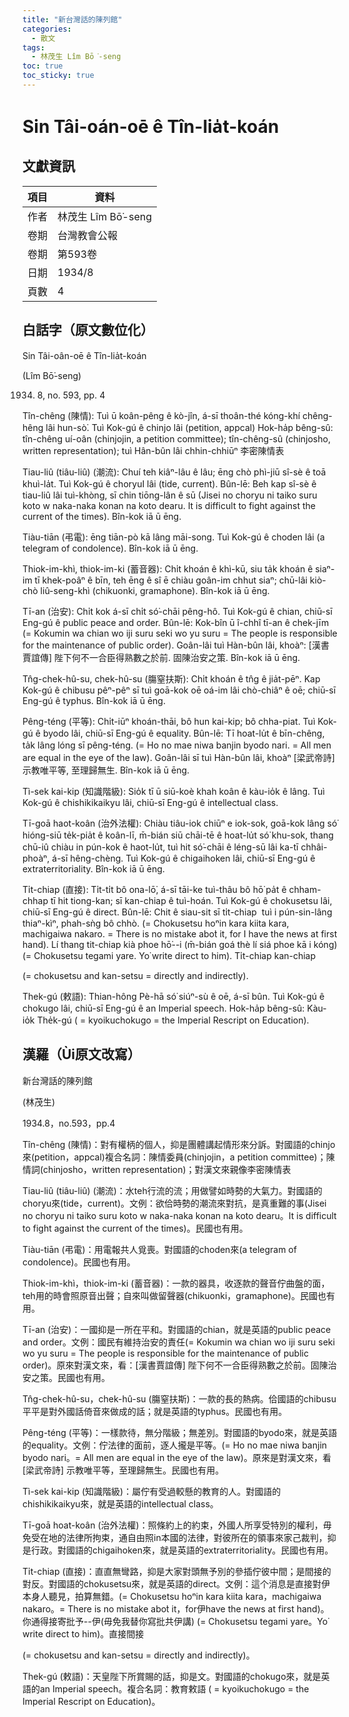 ```yaml
---
title: "新台灣話的陳列館"
categories:
  - 散文
tags:
  - 林茂生 Lîm Bō͘-seng
toc: true
toc_sticky: true
---
```


# Sin Tâi-oán-oē ê Tîn-lia̍t-koán

## 文獻資訊

| 項目 | 資料 |
|---|---|
| 作者 | 林茂生 Lîm Bō͘-seng |
| 卷期 | 台灣教會公報 |
| 卷期 | 第593卷 |
| 日期 | 1934/8 |
| 頁數 | 4 |

## 白話字（原文數位化）

Sin Tâi-oân-oē ê Tîn-lia̍t-koán

(Lîm Bō͘-seng)

1934. 8, no. 593, pp. 4

Tîn-chêng (陳情): Tuì ū koân-pêng ê kò-jîn, á-sī thoân-thé kóng-khí chêng-hêng lâi hun-sò͘. Tuì Kok-gú ê chinjo lâi (petition, appcal) Hok-ha̍p bêng-sû: tîn-chêng uí-oân (chinjojin, a petition committee); tîn-chêng-sû (chinjosho, written representation); tuì Hân-bûn lâi chhin-chhiūⁿ 李密陳情表

Tiau-liû (tiâu-liû) (潮流): Chuí teh kiâⁿ-lâu ê lâu; ēng chò phì-jiū sî-sè ê toā khuì-la̍t. Tuì Kok-gú ê choryuI lâi (tide, current). Bûn-lē: Beh kap sî-sè ê tiau-liû lâi tuì-khòng, sī chin tiōng-lân ê sū (Jisei no choryu ni taiko suru koto w naka-naka konan na koto dearu. It is difficult to fight against the current of the times). Bîn-kok iā ū ēng.

Tiàu-tiān (弔電): ēng tiān-pò kā lâng māi-song. Tuì Kok-gú ê choden lâi (a telegram of condolence). Bîn-kok iā ū ēng.

Thiok-im-khì, thiok-im-ki (蓄音器): Chi̍t khoán ê khì-kū, siu ta̍k khoán ê siaⁿ-im tī khek-poâⁿ ê bīn, teh ēng ê sî ē chiàu goân-im chhut siaⁿ; chū-lâi kiò-chò liû-seng-khì (chikuonki, gramaphone). Bîn-kok iā ū ēng.

Tī-an (治安): Chi̍t kok á-sī chi̍t só͘-chāi pêng-hô. Tuì Kok-gú ê chian, chiū-sī Eng-gú ê public peace and order. Bûn-lē: Kok-bîn ū î-chhî tī-an ê chek-jīm (= Kokumin wa chian wo iji suru seki wo yu suru = The people is responsible for the maintenance of public order). Goân-lâi tuì Hàn-bûn lâi, khoàⁿ: [漢書賈誼傳] 陛下何不一合臣得熟數之於前. 固陳治安之策. Bîn-kok iā ū ēng.

Tn̂g-chek-hû-su, chek-hû-su (膓窒扶斯): Chi̍t khoán ê tn̂g ê jia̍t-pēⁿ. Kap Kok-gú ê chibusu pêⁿ-pêⁿ sī tuì goā-kok oē oá-im lâi chò-chiâⁿ ê oē; chiū-sī Eng-gú ê typhus. Bîn-kok iā ū ēng.

Pêng-téng (平等): Chi̍t-iūⁿ khoán-thāi, bô hun kai-kip; bô chha-piat. Tuì Kok-gú ê byodo lâi, chiū-sī Eng-gú ê equality. Bûn-lē: Tī hoat-lu̍t ê bīn-chêng, ta̍k lâng lóng sī pêng-téng. (= Ho no mae niwa banjin byodo nari. = All men are equal in the eye of the law). Goân-lâi sī tuì Hàn-bûn lâi, khoàⁿ [梁武帝詩] 示教唯平等, 至理歸無生. Bîn-kok iā ū ēng.

Tì-sek kai-kip (知識階級): Sio̍k tī ū siū-koè khah koân ê kàu-io̍k ê lâng. Tuì Kok-gú ê chishikikaikyu lâi, chiū-sī Eng-gú ê intellectual class.

Tī-goā haot-koân (治外法權): Chiàu tiâu-iok chiūⁿ e iok-sok, goā-kok lâng só͘ hióng-siū te̍k-pia̍t ê koân-lī, m̄-bián siū chāi-tē ê hoat-lu̍t só͘ khu-sok, thang chū-iû chiàu in pún-kok ê haot-lu̍t, tuì hit só͘-chāi ê léng-sū lâi ka-tī chhâi-phoàⁿ, á-sī hêng-chèng. Tuì Kok-gú ê chigaihoken lâi, chiū-sī Eng-gú ê extraterritoriality. Bîn-kok iā ū ēng.

Ti̍t-chiap (直接): Ti̍t-ti̍t bô ona-lō͘, á-sī tāi-ke tuì-thâu bô hō͘ pa̍t ê chham-chhap tī hit tiong-kan; sī kan-chiap ê tuì-hoán. Tuì Kok-gú ê chokusetsu lâi, chiū-sī Eng-gú ê direct. Bûn-lē: Chit ê siau-sit sī ti̍t-chiap  tuì i pún-sin-lâng thiaⁿ-kìⁿ, phah-sǹg bô chhò. (= Chokusetsu hoⁿin kara kiita kara, machigaiwa nakaro. = There is no mistake abo͘t it, for I have the news at first hand). Lí thang tit-chiap kià phoe hō͘--i (m̄-bián goá thè lí siá phoe kā i kóng) (= Chokusetsu tegami yare. Yo͘ write direct to him). Ti̍t-chiap kan-chiap

(= chokusetsu and kan-setsu = directly and indirectly).

Thek-gú (敕語): Thian-hông Pè-hā só͘ siúⁿ-sù ê oē, á-sī bûn. Tuì Kok-gú ê chokugo lâi, chiū-sī Eng-gú ê an Imperial speech. Hok-ha̍p bêng-sû: Kàu-io̍k The̍k-gú ( = kyoikuchokugo = the Imperial Rescript on Education).

## 漢羅（Ùi原文改寫）

新台灣話的陳列館

(林茂生)

1934.8，no.593，pp.4

Tîn-chêng (陳情)：對有權柄的個人，抑是團體講起情形來分訴。對國語的chinjo來(petition，appcal)複合名詞：陳情委員(chinjojin，a petition committee)；陳情詞(chinjosho，written representation)；對漢文來親像李密陳情表

Tiau-liû (tiâu-liû) (潮流)：水teh行流的流；用做譬如時勢的大氣力。對國語的choryu來(tide，current)。文例：欲佮時勢的潮流來對抗，是真重難的事(Jisei no choryu ni taiko suru koto w naka-naka konan na koto dearu。It is difficult to fight against the current of the times)。民國也有用。

Tiàu-tiān (弔電)：用電報共人覓喪。對國語的choden來(a telegram of condolence)。民國也有用。

Thiok-im-khì，thiok-im-ki (蓄音器)：一款的器具，收逐款的聲音佇曲盤的面，teh用的時會照原音出聲；自來叫做留聲器(chikuonki，gramaphone)。民國也有用。

Tī-an (治安)：一國抑是一所在平和。對國語的chian，就是英語的public peace and order。文例：國民有維持治安的責任(= Kokumin wa chian wo iji suru seki wo yu suru = The people is responsible for the maintenance of public order)。原來對漢文來，看：[漢書賈誼傳] 陛下何不一合臣得熟數之於前。固陳治安之策。民國也有用。

Tn̂g-chek-hû-su，chek-hû-su (膓窒扶斯)：一款的長的熱病。佮國語的chibusu平平是對外國話倚音來做成的話；就是英語的typhus。民國也有用。

Pêng-téng (平等)：一樣款待，無分階級；無差別。對國語的byodo來，就是英語的equality。文例：佇法律的面前，逐人攏是平等。(= Ho no mae niwa banjin byodo nari。= All men are equal in the eye of the law)。原來是對漢文來，看[梁武帝詩] 示教唯平等，至理歸無生。民國也有用。

Tì-sek kai-kip (知識階級)：屬佇有受過較懸的教育的人。對國語的chishikikaikyu來，就是英語的intellectual class。

Tī-goā hoat-koân (治外法權)：照條約上的約束，外國人所享受特別的權利，毋免受在地的法律所拘束，通自由照in本國的法律，對彼所在的領事來家己裁判，抑是行政。對國語的chigaihoken來，就是英語的extraterritoriality。民國也有用。

Ti̍t-chiap (直接)：直直無彎路，抑是大家對頭無予別的參插佇彼中間；是間接的對反。對國語的chokusetsu來，就是英語的direct。文例：這个消息是直接對伊本身人聽見，拍算無錯。(= Chokusetsu hoⁿin kara kiita kara，machigaiwa nakaro。= There is no mistake abo͘t it，for伊have the news at first hand)。你通得接寄批予--伊(毋免我替你寫批共伊講) (= Chokusetsu tegami yare。Yo͘ write direct to him)。直接間接

(= chokusetsu and kan-setsu = directly and indirectly)。

Thek-gú (敕語)：天皇陛下所賞賜的話，抑是文。對國語的chokugo來，就是英語的an Imperial speech。複合名詞：教育敕語 ( = kyoikuchokugo = the Imperial Rescript on Education)。
